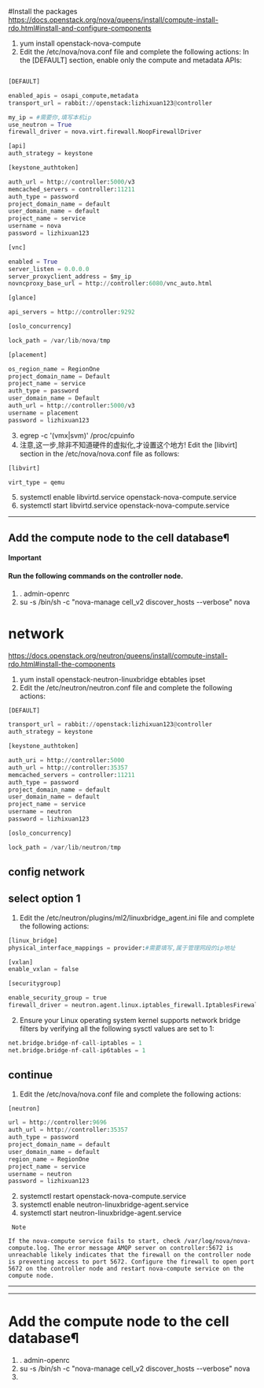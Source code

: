 #Install the packages
https://docs.openstack.org/nova/queens/install/compute-install-rdo.html#install-and-configure-components
1. yum install openstack-nova-compute
2. Edit the /etc/nova/nova.conf file and complete the following actions:
In the [DEFAULT] section, enable only the compute and metadata APIs:
```python

[DEFAULT]

enabled_apis = osapi_compute,metadata
transport_url = rabbit://openstack:lizhixuan123@controller

my_ip = #需要你,填写本机ip
use_neutron = True
firewall_driver = nova.virt.firewall.NoopFirewallDriver

[api]
auth_strategy = keystone

[keystone_authtoken]

auth_url = http://controller:5000/v3
memcached_servers = controller:11211
auth_type = password
project_domain_name = default
user_domain_name = default
project_name = service
username = nova
password = lizhixuan123

[vnc]

enabled = True
server_listen = 0.0.0.0
server_proxyclient_address = $my_ip
novncproxy_base_url = http://controller:6080/vnc_auto.html

[glance]

api_servers = http://controller:9292

[oslo_concurrency]

lock_path = /var/lib/nova/tmp

[placement]

os_region_name = RegionOne
project_domain_name = Default
project_name = service
auth_type = password
user_domain_name = Default
auth_url = http://controller:5000/v3
username = placement
password = lizhixuan123


```

3. egrep -c '(vmx|svm)' /proc/cpuinfo
4. 注意,这一步,除非不知道硬件的虚拟化,才设置这个地方! Edit the [libvirt] section in the /etc/nova/nova.conf file as follows:
```python
[libvirt]

virt_type = qemu
```
5. systemctl enable libvirtd.service openstack-nova-compute.service
6. systemctl start libvirtd.service openstack-nova-compute.service

---------

## Add the compute node to the cell database¶
#### Important
#### Run the following commands on the controller node.
1. . admin-openrc
2. su -s /bin/sh -c "nova-manage cell_v2 discover_hosts --verbose" nova


# network
https://docs.openstack.org/neutron/queens/install/compute-install-rdo.html#install-the-components

1. yum install openstack-neutron-linuxbridge ebtables ipset
2. Edit the /etc/neutron/neutron.conf file and complete the following actions:
```python
[DEFAULT]

transport_url = rabbit://openstack:lizhixuan123@controller
auth_strategy = keystone

[keystone_authtoken]

auth_uri = http://controller:5000
auth_url = http://controller:35357
memcached_servers = controller:11211
auth_type = password
project_domain_name = default
user_domain_name = default
project_name = service
username = neutron
password = lizhixuan123

[oslo_concurrency]

lock_path = /var/lib/neutron/tmp

```
## config network 

## select option 1
1. Edit the /etc/neutron/plugins/ml2/linuxbridge_agent.ini file and complete the following actions:
```python
[linux_bridge]
physical_interface_mappings = provider:#需要填写,属于管理网段的ip地址

[vxlan]
enable_vxlan = false

[securitygroup]

enable_security_group = true
firewall_driver = neutron.agent.linux.iptables_firewall.IptablesFirewallDriver

```
2. Ensure your Linux operating system kernel supports network bridge filters by verifying all the following sysctl values are set to 1:
```python
net.bridge.bridge-nf-call-iptables = 1
net.bridge.bridge-nf-call-ip6tables = 1
```

## continue
1. Edit the /etc/nova/nova.conf file and complete the following actions:
```python
[neutron]

url = http://controller:9696
auth_url = http://controller:35357
auth_type = password
project_domain_name = default
user_domain_name = default
region_name = RegionOne
project_name = service
username = neutron
password = lizhixuan123
```
2. systemctl restart openstack-nova-compute.service
3. systemctl enable neutron-linuxbridge-agent.service
4. systemctl start neutron-linuxbridge-agent.service

```
 Note

If the nova-compute service fails to start, check /var/log/nova/nova-compute.log. The error message AMQP server on controller:5672 is unreachable likely indicates that the firewall on the controller node is preventing access to port 5672. Configure the firewall to open port 5672 on the controller node and restart nova-compute service on the compute node.
```

------------------
---------------------

# Add the compute node to the cell database¶
1. . admin-openrc
2. su -s /bin/sh -c "nova-manage cell_v2 discover_hosts --verbose" nova
3. 
